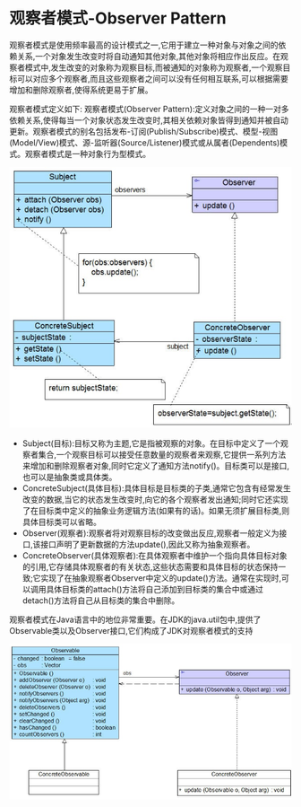 # 观察者模式-Observer Pattern

观察者模式是使用频率最高的设计模式之一,它用于建立一种对象与对象之间的依赖关系,一个对象发生改变时将自动通知其他对象,其他对象将相应作出反应。在观察者模式中,发生改变的对象称为观察目标,而被通知的对象称为观察者,一个观察目标可以对应多个观察者,而且这些观察者之间可以没有任何相互联系,可以根据需要增加和删除观察者,使得系统更易于扩展。

观察者模式定义如下: 观察者模式\(Observer Pattern\):定义对象之间的一种一对多依赖关系,使得每当一个对象状态发生改变时,其相关依赖对象皆得到通知并被自动更新。观察者模式的别名包括发布-订阅\(Publish/Subscribe\)模式、模型-视图\(Model/View\)模式、源-监听器\(Source/Listener\)模式或从属者\(Dependents\)模式。观察者模式是一种对象行为型模式。

![](../.gitbook/assets/observerpattern.png)

* Subject\(目标\):目标又称为主题,它是指被观察的对象。在目标中定义了一个观察者集合,一个观察目标可以接受任意数量的观察者来观察,它提供一系列方法来增加和删除观察者对象,同时它定义了通知方法notify\(\)。目标类可以是接口,也可以是抽象类或具体类。
* ConcreteSubject\(具体目标\):具体目标是目标类的子类,通常它包含有经常发生改变的数据,当它的状态发生改变时,向它的各个观察者发出通知;同时它还实现了在目标类中定义的抽象业务逻辑方法\(如果有的话\)。如果无须扩展目标类,则具体目标类可以省略。
* Observer\(观察者\):观察者将对观察目标的改变做出反应,观察者一般定义为接口,该接口声明了更新数据的方法update\(\),因此又称为抽象观察者。
* ConcreteObserver\(具体观察者\):在具体观察者中维护一个指向具体目标对象的引用,它存储具体观察者的有关状态,这些状态需要和具体目标的状态保持一致;它实现了在抽象观察者Observer中定义的update\(\)方法。通常在实现时,可以调用具体目标类的attach\(\)方法将自己添加到目标类的集合中或通过detach\(\)方法将自己从目标类的集合中删除。

观察者模式在Java语言中的地位非常重要。在JDK的java.util包中,提供了Observable类以及Observer接口,它们构成了JDK对观察者模式的支持

![](../.gitbook/assets/observerjdk.png)

